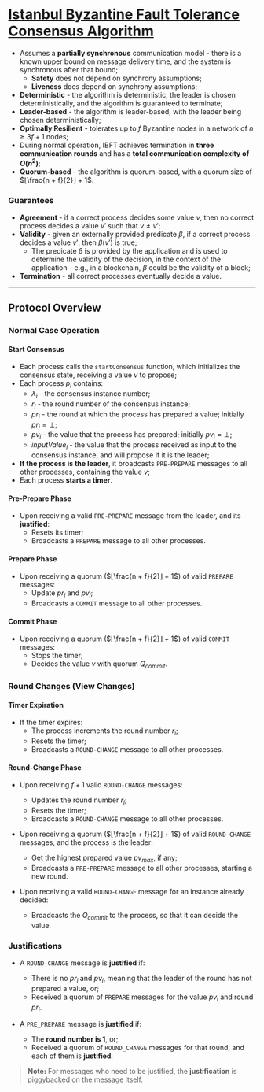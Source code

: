 # [Istanbul Byzantine Fault Tolerance Consensus Algorithm](<https://arxiv.org/pdf/2002.03613.pdf#:~:text=The%20algorithm%20is%20deterministic%2C%20leader,(n2)%20total%20communication%20complexity.>)

- Assumes a **partially synchronous** communication model - there is a known upper bound on message delivery time, and the system is synchronous after that bound;
  - **Safety** does not depend on synchrony assumptions;
  - **Liveness** does depend on synchrony assumptions;
- **Deterministic** - the algorithm is deterministic, the leader is chosen deterministically, and the algorithm is guaranteed to terminate;
- **Leader-based** - the algorithm is leader-based, with the leader being chosen deterministically;
- **Optimally Resilient** - tolerates up to $f$ Byzantine nodes in a network of $n \geq 3f + 1$ nodes;
- During normal operation, IBFT achieves termination in **three communication rounds** and has a **total communication complexity of $O(n^2)$**;
- **Quorum-based** - the algorithm is quorum-based, with a quorum size of $⌊\frac{n + f}{2}⌋ + 1$.

### Guarantees

- **Agreement** - if a correct process decides some value $v$, then no correct process decides a value $v'$ such that $v \neq v'$;
- **Validity** - given an externally provided predicate $\beta$, if a correct process decides a value $v'$, then $\beta(v')$ is true;
  - The predicate $\beta$ is provided by the application and is used to determine the validity of the decision, in the context of the application - e.g., in a blockchain, $\beta$ could be the validity of a block;
- **Termination** - all correct processes eventually decide a value.

---

## Protocol Overview

### Normal Case Operation

#### Start Consensus

- Each process calls the `startConsensus` function, which initializes the consensus state, receiving a value $v$ to propose;
- Each process $p_i$ contains:
  - $\lambda_{i}$ - the consensus instance number;
  - $r_{i}$ - the round number of the consensus instance;
  - $pr_{i}$ - the round at which the process has prepared a value; initially $pr_{i} = \bot$;
  - $pv_{i}$ - the value that the process has prepared; initially $pv_{i} = \bot$;
  - $inputValue_{i}$ - the value that the process received as input to the consensus instance, and will propose if it is the leader;
- **If the process is the leader**, it broadcasts `PRE-PREPARE` messages to all other processes, containing the value $v$;
- Each process **starts a timer**.

#### Pre-Prepare Phase

- Upon receiving a valid `PRE-PREPARE` message from the leader, and its **justified**:
  - Resets its timer;
  - Broadcasts a `PREPARE` message to all other processes.

#### Prepare Phase

- Upon receiving a quorum ($⌊\frac{n + f}{2}⌋ + 1$) of valid `PREPARE` messages:
  - Update $pr_{i}$ and $pv_{i}$;
  - Broadcasts a `COMMIT` message to all other processes.

#### Commit Phase

- Upon receiving a quorum ($⌊\frac{n + f}{2}⌋ + 1$) of valid `COMMIT` messages:
  - Stops the timer;
  - Decides the value $v$ with quorum $Q_{commit}$.

### Round Changes (View Changes)

#### Timer Expiration

- If the timer expires:
  - The process increments the round number $r_{i}$;
  - Resets the timer;
  - Broadcasts a `ROUND-CHANGE` message to all other processes.

#### Round-Change Phase

- Upon receiving $f + 1$ valid `ROUND-CHANGE` messages:

  - Updates the round number $r_{i}$;
  - Resets the timer;
  - Broadcasts a `ROUND-CHANGE` message to all other processes.

- Upon receiving a quorum ($⌊\frac{n + f}{2}⌋ + 1$) of valid `ROUND-CHANGE` messages, and the process is the leader:

  - Get the highest prepared value $pv_{max}$, if any;
  - Broadcasts a `PRE-PREPARE` message to all other processes, starting a new round.

- Upon receiving a valid `ROUND-CHANGE` message for an instance already decided:
  - Broadcasts the $Q_{commit}$ to the process, so that it can decide the value.

### Justifications

- A `ROUND-CHANGE` message is **justified** if:

  - There is no $pr_{i}$ and $pv_{i}$, meaning that the leader of the round has not prepared a value, or;
  - Received a quorum of `PREPARE` messages for the value $pv_{i}$ and round $pr_{i}$.

- A `PRE_PREPARE` message is **justified** if:
  - The **round number is 1**, or;
  - Received a quorum of `ROUND_CHANGE` messages for that round, and each of them is **justified**.

> **Note:** For messages who need to be justified, the **justification** is piggybacked on the message itself.
